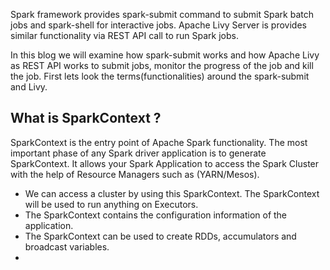 Spark framework provides spark-submit command to submit Spark batch jobs and spark-shell for interactive jobs.  Apache Livy Server is provides similar functionality via REST API call to run Spark jobs.

In this blog we will examine how spark-submit works and how Apache Livy as REST API works to submit jobs, monitor the progress of the job and kill the job. First lets look the terms(functionalities) around the spark-submit and Livy.

## What is SparkContext ?
SparkContext is the entry point of Apache Spark functionality. The most important phase of any Spark driver application is to generate SparkContext. It allows your Spark Application to access the Spark Cluster with the help of Resource Managers such as (YARN/Mesos).

 - We can access a cluster by using this SparkContext. The SparkContext will be used to run anything on Executors.
 - The SparkContext contains the configuration information of the application.
 - The SparkContext can be used to create RDDs, accumulators and broadcast variables.
 - 

<!--stackedit_data:
eyJoaXN0b3J5IjpbMTQ0MjA1MTE3NywtNjM4MTQ2NDMsLTc2ND
E4NjY2MywyNjk1MzUzMzYsLTgwMDM2Nzg3LDE1NDAyNzY1NDks
MTY3Mzg4NTA3NywtMzY2NTA5NTE4LC0xNTE3MTA1MTY2LC01Nj
c4MTA3NDYsMTMzMDExMTc1LC0xNjU4MTc4ODM4LDE4NTEyMjg4
NDMsMTE4NTYxNDk1OSwtOTU2MjI0MDE2LC04NDQ2NzU5NzQsLT
EzMDA0MDI2MzQsLTg0MjI3MDA3NiwxOTAwOTgzMzU2LC0xNTEw
NzQzNDUzXX0=
-->